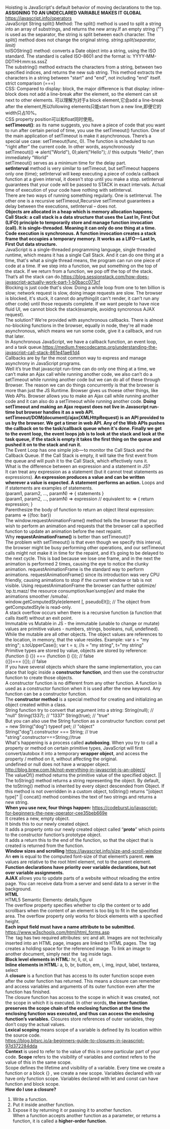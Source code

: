 Hoisting is JavaScript's default behavior of moving declarations to the top.\
<b>ASSIGNING TO AN UNDECLARED VARIABLE MAKES IT GLOBAL</b> \
https://javascript.info/operators \
JavaScript String split() Method: The split() method is used to split a string into an array of substrings, and returns the new array.If an empty string ("") is used as the separator, the string is split between each character. The split() method does not change the original string. <i>string.split(separator, limit)</i>\
toISOString() method: converts a Date object into a string, using the ISO standard. The standard is called ISO-8601 and the format is: YYYY-MM-DDTHH:mm:ss.sssZ\
The substring() method extracts the characters from a string, between two specified indices, and returns the new sub string. This method extracts the characters in a string between "start" and "end", not including "end" itself.\
strict comparison (===)\
CSS: Compared to display: block, the major difference is that display: inline-block does not add a line-break after the element, so the element can sit next to other elements. 可以理解为对于a block element,它会add a line-break after the element,所以following elements只能start from a new line,即便它的width只占10%。\
CSS property position可以和float同时使用。\
<b>setTimeout()</b>: as its name suggests, you have a piece of code that you want to run after certain period of time, you use the setTimeout() function. One of the main application of setTimeout is make it asynchronous. There’s a special use case: setTimeout(func, 0). The function is scheduled to run “right after” the current code. In other words, asynchronously\
setTimeout(() => alert("World"), 0);alert("Hello"); // this outputs “Hello”, then immediately “World”\
setTimeout() serves as a minimum time for the delay part.\
<b>setInterval</b> method is very similar to setTimeout, but setTimeout happens only one (time); setInterval will keep executing a piece of code/a callback function at a given interval, it doesn't stop until you make a stop. setInterval guarantees that your code will be passed to STACK in exact intervals. Actual time of execution of your code have nothing with setInterval.\
There are two ways of running something regularly. One is setInterval. The other one is a recursive setTimeout,Recursive setTimeout guarantees a delay between the executions, setInterval – does not.\
<b>Objects are allocated in a heap which is memory allocation happens; \
Call Stack:  a call stack is a data structure that uses the Last In, First Out (LIFO) principle to temporarily store and manage function invocation (call). It is single-threaded. Meaning it can only do one thing at a time. Code execution is synchronous. A function invocation creates a stack frame that occupies a temporary memory. It works as a LIFO — Last In, First Out data structure.</b>\
JavaScript is a single-threaded programming language, single threaded runtime, which means it has a single Call Stack. And it can do one thing at a time, that's what a single thread means, the program can run one piece of code at a time. If we step into a function, we put something on the top of the stack. If we return from a function, we pop off the top of the stack. That’s all the stack can do.https://blog.sessionstack.com/how-does-javascript-actually-work-part-1-b0bacc073cf \
Blocking is just code that's slow. Doing a while loop from one to ten billion is slow; network request is slow, doing image requests are slow. The browser is blocked, it's stuck, it cannot do anything(it can't render, it can't run any other code) until those requests complete. If we want people to have nice fluid UI, we cannot block the stack(example, avoidng syncronous AJAX request). \
The solution? We're provided with asynchronous callbacks. There is almost no-blocking functions in the browser, equally in node, they're all made asynchronous, which means we run some code, give it a callback, and run that later.\
In Asynchronous JavaScript, we have a callback function, an event loop, and a task queue.https://medium.freecodecamp.org/understanding-the-javascript-call-stack-861e41ae61d4 \
Callbacks are by far the most common way to express and manage asynchrony in JavaScript programs. \
Well it’s true that javascript run-time can do only one thing at a time, we can’t make an Ajax call while running another code, we also can’t do a setTimeout while running another code but we can do all of these through Browser. The reason we can do things concurrently is that the browser is more than just the JS Runtime. Browser gives us thoese other things, like Web APIs. Browser allows you to make an Ajax call while running another code and it can also do a setTimeout while running another code.<b> Doing setTimeout and making an Ajax request does not live in Javascript run-time but browser handles it as a web API. setTimeout/DOM(document)/ajax(XMLHttpRequest) is an API provided to us by the browser. We get a timer in web API. Any of the Web APIs pushes the callback on to the task/callback queue when it's done. Finally we get to the event loop, the event loops job is to look at the stack and look at the task queue, if the stack is empty it takes the first thing on the queue and pushed it on to the stack and run it.</b>\
The Event Loop has one simple job — to monitor the Call Stack and the Callback Queue. If the Call Stack is empty, it will take the first event from the queue and will push it to the Call Stack, which effectively runs it.\
What is the difference between an expression and a statement in JS?\
It can treat any expression as a statement (but it cannot treat statements as expressions).<b> An expression produces a value and can be written wherever a value is expected. A statement performs an action.</b> Loops and if statements are examples of statements.\
(param1, param2, …, paramN) => { statements }  \
(param1, param2, …, paramN) => expression // equivalent to: => { return expression; } \
Parenthesize the body of function to return an object literal expression: params => ({foo: bar})\
The window.requestAnimationFrame() method tells the browser that you wish to perform an animation and requests that the browser call a specified function to update an animation before the next repaint. \
Why <b>requestAnimationFrame()</b> is better than setTimeout()?\
The problem with setTimeout() is that even though we specify this interval, the browser might be busy performing other operations, and our setTimeout calls might not make it in time for the repaint, and it’s going to be delayed to the next cycle. This is bad because we lose one frame, and in the next the animation is performed 2 times, causing the eye to notice the clunky animation. requestAnimationFrame is the standard way to perform animations. requestAnimationFrame() since its introduction was very CPU friendly, causing animations to stop if the current window or tab is not visible. Using requestAnimationFrame the browser can further optimize/ˈɒp.tɪ.maɪz/ the resource consumption/kənˈsʌmpʃən/ and make the animations smoother /smuðə/.\
window.getComputedStyle(element [, pseudoElt]); // The object from getComputedStyle is read-only.\
A stack overflow occurs when there is a recursive function (a function that calls itself) without an exit point.\
Immutable vs Mutable in JS - the immutable (unable to change or mutate) values are primitive values - numbers, strings, booleans, null, undefined). While the mutable are all other objects. The object values are references to the location, in memory, that the value resides. Example: var s = "my string"; s.toUpperCase(); var t = s; //s = "my string", t="my string" \
Primitive types are stored by value, objects are stored by reference: (function () {}) === (function () {}); // false \
({})=== ({}); // false \
If you have several objects which share the same implementation, you can place that logic inside a <b>constructor function</b>, and then use the constructor function to create those objects. \
A constructor function is no different from any other function. A function is used as a constructor function when it is used after the new keyword. Any function can be a constructor function. \
The <b>constructor method</b> is a special method for creating and initializing an object created within a class.\
String function try to convert that argument into a string: String(null); // "null"     String(1337); // "1337"    String(true); // "true" \
But you can also use the String function as a constructor function: const pet = new String("dog")   typeof pet; // "object"   \
String("dog").constructor === String; // true              "string".constructor===String;//true  \
What's happening is a process called <b>autoboxing</b>. When you try to call a property or method on certain primitive types, JavaScript will first convert/autobox it into a temporary <b>wrapper object</b>, and access the property / method on it, without affecting the original. \
undefined or null does not have a wrapper object. http://blog.brew.com.hk/not-everything-in-javascript-is-an-object/  \
The valueOf() method returns the primitive value of the specified object. || The toString() method returns a string representing the object. By default, the toString() method is inherited by every object descended from Object. If this method is not overridden in a custom object, toString() returns "[object type]" || concat() method combines the text of two strings and returns a new string.\
<b>When you use new, four things happen:</b> https://codeburst.io/javascript-for-beginners-the-new-operator-cee35beb669e  \
It creates a new, empty object.\
It binds this to our newly created object.\
It adds a property onto our newly created object called “__proto__” which points to the constructor function’s prototype object.\
It adds a return this to the end of the function, so that the object that is created is returned from the function.\
<b>Window sizes and scrolling</b>    https://javascript.info/size-and-scroll-window  \
An <b>em</b> is equal to the computed font-size of that element’s parent. <b>rem</b> values are relative to the root html element, not to the parent element. \
<b>Function declarations have priority over variable declarations, but not over variable assignments.</b> \
<b>AJAX</b> allows you to update parts of a website without reloading the entire page. You can receive data from a server and send data to a server in the background.\
<b>HTML</b> \
HTML5 Semantic Elements: details,figure \
The overflow property specifies whether to clip the content or to add scrollbars when the content of an element is too big to fit in the specified area. The overflow property only works for block elements with a specified height. \
<b>Each input field must have a name attribute to be submitted.</b> https://www.w3schools.com/html/html_forms.asp   \
The <img> tag has two required attributes: src and alt. Images are not technically inserted into an HTML page, images are linked to HTML pages. The <img> tag creates a holding space for the referenced image. To link an image to another document, simply nest the <img> tag inside <a> tags. \
<b>Block level elements in HTML:</b> hr, li, ol, ul \
<b>Inline elements in HTML:</b> a, b, br, button, em, i, img, input, label, textarea, select\
  A <b>closure</b> is a function that has access to its outer function scope even after the outer function has returned. This means a closure can remember and access variables and arguments of its outer function even after the function has finished.\
  The closure function has access to the scope in which it was created, not the scope in which it is executed. In other words, <b>the inner function preserves the scope chain of the enclosing function at the time the enclosing function was executed, and thus can access the enclosing function’s variables.</b> Closures store references of outer variables, they don’t copy the actual values. \
  <b>Lexical scoping</b> means scope of a variable is defined by its location within the source code.\
  https://blog.bitsrc.io/a-beginners-guide-to-closures-in-javascript-97d372284dda  \
<b>Context</b> is used to refer to the value of this in some particular part of your code. <b>Scope</b> refers to the visibility of variables and context refers to the value of this in the same scope. \
Scope defines the lifetime and visibility of a variable. Every time we create a function or a block {} , we create a new scope. Variables declared with var have only function scope. Variables declared with let and const can have function and block scope. \
<b>How do I use a closure?</b>
1.	Write a function.
2.	Put it inside another function.
3.	Expose it by returning it or passing it to another function. \
When a function accepts another function as a parameter, or returns a function, it is called a <b>higher-order function</b>.

